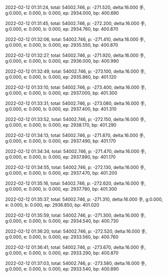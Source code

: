 2022-02-12 01:31:24, total: 54002.746, p: -271.520, delta:16.000 手, g:0.000, e: 0.000, b: 0.000, ep: 2934.000, bp: 400.690

2022-02-12 01:31:45, total: 54002.746, p: -272.200, delta:16.000 手, g:0.000, e: 0.000, b: 0.000, ep: 2934.760, bp: 400.870

2022-02-12 01:32:06, total: 54002.746, p: -271.410, delta:16.000 手, g:0.000, e: 0.000, b: 0.000, ep: 2935.550, bp: 400.870

2022-02-12 01:32:27, total: 54002.746, p: -271.920, delta:16.000 手, g:0.000, e: 0.000, b: 0.000, ep: 2936.000, bp: 400.990

2022-02-12 01:32:49, total: 54002.746, p: -273.100, delta:16.000 手, g:0.000, e: 0.000, b: 0.000, ep: 2935.860, bp: 401.120

2022-02-12 01:33:10, total: 54002.746, p: -273.400, delta:16.000 手, g:0.000, e: 0.000, b: 0.000, ep: 2937.000, bp: 401.300

2022-02-12 01:33:31, total: 54002.746, p: -273.080, delta:16.000 手, g:0.000, e: 0.000, b: 0.000, ep: 2937.400, bp: 401.310

2022-02-12 01:33:52, total: 54002.746, p: -272.150, delta:16.000 手, g:0.000, e: 0.000, b: 0.000, ep: 2938.170, bp: 401.290

2022-02-12 01:34:13, total: 54002.746, p: -271.870, delta:16.000 手, g:0.000, e: 0.000, b: 0.000, ep: 2937.490, bp: 401.170

2022-02-12 01:34:34, total: 54002.746, p: -271.470, delta:16.000 手, g:0.000, e: 0.000, b: 0.000, ep: 2937.890, bp: 401.170

2022-02-12 01:34:55, total: 54002.746, p: -272.130, delta:16.000 手, g:0.000, e: 0.000, b: 0.000, ep: 2937.470, bp: 401.200

2022-02-12 01:35:16, total: 54002.746, p: -272.620, delta:16.000 手, g:0.000, e: 0.000, b: 0.000, ep: 2937.780, bp: 401.300

2022-02-12 01:35:37, total: 54002.746, p: -271.310, delta:16.000 手, g:0.000, e: 0.000, b: 0.000, ep: 2936.850, bp: 401.020

2022-02-12 01:35:59, total: 54002.746, p: -271.300, delta:16.000 手, g:0.000, e: 0.000, b: 0.000, ep: 2934.540, bp: 400.730

2022-02-12 01:36:20, total: 54002.746, p: -272.520, delta:16.000 手, g:0.000, e: 0.000, b: 0.000, ep: 2933.560, bp: 400.760

2022-02-12 01:36:41, total: 54002.746, p: -273.670, delta:16.000 手, g:0.000, e: 0.000, b: 0.000, ep: 2933.290, bp: 400.870

2022-02-12 01:37:03, total: 54002.746, p: -273.580, delta:16.000 手, g:0.000, e: 0.000, b: 0.000, ep: 2933.540, bp: 400.890